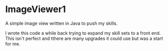 # ImageViewer1
A simple image view written in Java to push my skills.

I wrote this code a while back trying to expand my skill sets to a front end.
This isn't perfect and tthere are many upgrades it could use but was a start for me.
